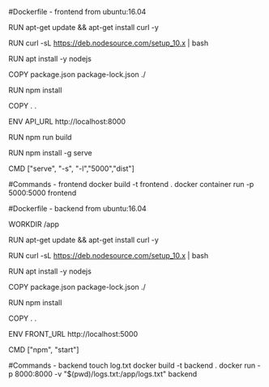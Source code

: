 #Dockerfile - frontend
from ubuntu:16.04

RUN apt-get update && apt-get install curl -y

RUN curl -sL https://deb.nodesource.com/setup_10.x | bash

RUN apt install -y nodejs

COPY package.json package-lock.json ./

RUN npm install

COPY . .

ENV API_URL http://localhost:8000

RUN npm run build

RUN npm install -g serve


CMD ["serve", "-s", "-l","5000","dist"]

#Commands - frontend
docker build -t frontend .
docker container run -p 5000:5000 frontend

#Dockerfile - backend
from ubuntu:16.04

WORKDIR /app

RUN apt-get update && apt-get install curl -y

RUN curl -sL https://deb.nodesource.com/setup_10.x | bash

RUN apt install -y nodejs

COPY package.json package-lock.json ./

RUN npm install

COPY . .

ENV FRONT_URL http://localhost:5000

CMD ["npm", "start"]

#Commands - backend
touch log.txt
docker build -t backend .
docker run -p 8000:8000 -v "$(pwd)/logs.txt:/app/logs.txt" backend

